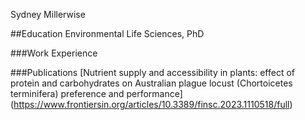 Sydney Millerwise

##Education
Environmental Life Sciences, PhD

###Work Experience

###Publications
[Nutrient supply and accessibility in plants: effect of protein and carbohydrates on Australian plague locust (Chortoicetes terminifera) preference and performance] (https://www.frontiersin.org/articles/10.3389/finsc.2023.1110518/full)
